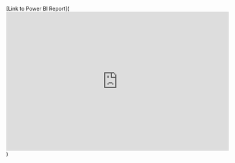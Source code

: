 [Link to Power BI Report](<iframe title="my bussiness insight 360" width="600" height="373.5" src="https://app.powerbi.com/view?r=eyJrIjoiZDdiZjZkNjktZjk5NC00YWIzLThmMzQtZTMxOWVlZjJiMTZhIiwidCI6ImM2ZTU0OWIzLTVmNDUtNDAzMi1hYWU5LWQ0MjQ0ZGM1YjJjNCJ9" frameborder="0" allowFullScreen="true"></iframe>)
